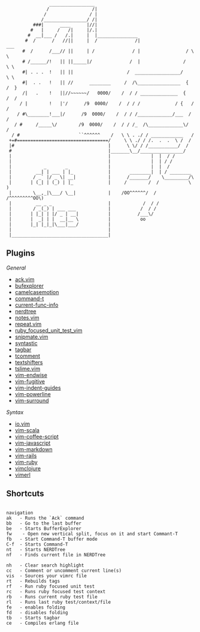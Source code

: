```
                _________________
               /                /|
              /                / |
             /________________/ /|
          ###|      ____      |//|
         #   |     /   /|     |/.|
        #  __|___ /   /.|     |  |_______________
       #  /      /   //||     |  /              /|                  ___
      #  /      /___// ||     | /              / |                 / \ \
      # /______/!   || ||_____|/              /  |                /   \ \
      #| . . .  !   || ||                    /  _________________/     \ \
      #|  . .   !   || //      ________     /  /\________________  {   /  }
      /|   .    !   ||//~~~~~~/   0000/    /  / / ______________  {   /  /
     / |        !   |'/      /9  0000/    /  / / /             / {   /  /
    / #\________!___|/      /9  0000/    /  / / /_____________/___  /  /
   / #     /_____\/        /9  0000/    /  / / /_  /\_____________\/  /
  / #                      ``^^^^^^    /   \ \ . ./ / ____________   /
 +=#==================================/     \ \ ./ / /.  .  .  \ /  /
 |#                                   |      \ \/ / /___________/  /
 #                                    |_______\__/________________/
 |                                    |               |  |  / /       
 |                                    |               |  | / /       
 |            _       _               |               |  |  /
 |         __| | ___ | |_             |       ________|  | / ________            
 |        / _` |/ _ \| __|            |      /_______/    \_________/\           
 |       | (_| | (_) | |_             |     /        /  /           \ )           
 |        \__,_|\___/ \__|            |    /OO^^^^^^/  / /^^^^^^^^^OO\) 
 |         __ _ _                     |            /  / /                        
 |        / _(_) | ___ ___            |           /  / /                         
 |       | |_| | |/ _ | __|           |          /___\/                          
 |       |  _| | |  __|__ \           |           oo                             
 |       |_| |_|_|\___|___/           |           
 |                                    |                 
 |____________________________________|
 ```


## Plugins

*General*

* [ack.vim](https://github.com/mileszs/ack.vim)
* [bufexplorer](http://www.vim.org/scripts/script.php?script_id=42)
* [camelcasemotion](https://github.com/bkad/CamelCaseMotion)
* [command-t](https://github.com/wincent/Command-T)
* [current-func-info](https://github.com/tyru/current-func-info.vim)
* [nerdtree](https://github.com/scrooloose/nerdtree)
* [notes.vim](https://github.com/xolox/vim-notes)
* [repeat.vim](https://github.com/tpope/vim-repeat)
* [ruby_focused_unit_test_vim](https://github.com/drewolson/ruby_focused_unit_test_vim)
* [snipmate.vim](https://github.com/msanders/snipmate.vim)
* [syntastic](https://github.com/scrooloose/syntastic)
* [tagbar](https://github.com/majutsushi/tagbar)
* [tcomment](https://github.com/tomtom/tcomment_vim)
* [textshifters](https://github.com/benmills/dotfiles/tree/master/vim/bundle/textshifters)
* [tslime.vim](https://github.com/kikijump/tslime.vim)
* [vim-endwise](https://github.com/tpope/vim-endwise)
* [vim-fugitive](https://github.com/tpope/vim-fugitive)
* [vim-indent-guides](https://github.com/nathanaelkane/vim-indent-guides)
* [vim-powerline](https://github.com/Lokaltog/vim-powerline)
* [vim-surround](https://github.com/tpope/vim-surround)

*Syntax*

* [io.vim](https://github.com/benmills/dotfiles/tree/master/vim/bundle/io.vim)
* [vim-scala](https://github.com/derekwyatt/vim-scala)
* [vim-coffee-script](https://github.com/kchmck/vim-coffee-script)
* [vim-javascript](https://github.com/pangloss/vim-javascript)
* [vim-markdown](https://github.com/tpope/vim-markdown)
* [vim-rails](https://github.com/tpope/vim-rails)
* [vim-ruby](https://github.com/vim-ruby/vim-ruby)
* [vimclojure](http://www.vim.org/scripts/script.php?script_id=2501)
* [vimerl](https://github.com/oscarh/vimerl)

##   Shortcuts
```

navigation
ak   - Runs the `Ack` command
bb   - Go to the last buffer
be   - Starts BufferExplorer
fw    - Open new vertical split, focus on it and start Commant-T
fb   - Start Command-T buffer mode
C-f  - Starts Command-T
nt   - Starts NERDTree
nf   - Finds current file in NERDTree

nh   - Clear search highlight
cc   - Comment or uncomment current line(s)
vis  - Sources your vimrc file
rt   - Rebuilds tags
rf   - Run ruby focused unit test
rc   - Runs ruby focused test context
rb   - Runs current ruby test file
rl   - Runs last ruby test/context/file
fe   - enables folding
fd   - disables folding
tb   - Starts tagbar
ce   - Compiles erlang file
```




